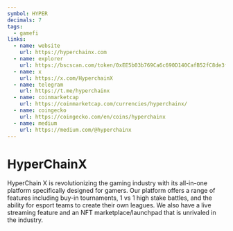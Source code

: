 ```yaml
---
symbol: HYPER
decimals: 7
tags:
  - gamefi
links:
  - name: website
    url: https://hyperchainx.com
  - name: explorer
    url: https://bscscan.com/token/0xEE5b03b769Ca6c690D140CafB52fC8de3f38FC28
  - name: x
    url: https://x.com/HyperchainX
  - name: telegram
    url: https://t.me/hyperchainx
  - name: coinmarketcap
    url: https://coinmarketcap.com/currencies/hyperchainx/
  - name: coingecko
    url: https://coingecko.com/en/coins/hyperchainx
  - name: medium
    url: https://medium.com/@hyperchainx
---
```


# HyperChainX

HyperChain X is revolutionizing the gaming industry with its all-in-one platform specifically designed for gamers. Our platform offers a range of features including buy-in tournaments, 1 vs 1 high stake battles, and the ability for esport teams to create their own leagues. We also have a live streaming feature and an NFT marketplace/launchpad that is unrivaled in the industry.
